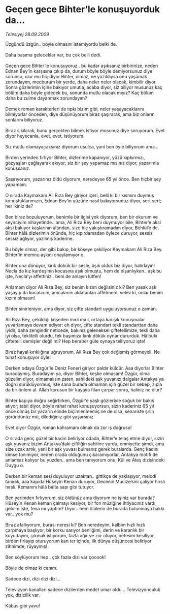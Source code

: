 # Geçen gece Bihter’le konuşuyorduk da...

*Telesiyej 28.09.2009*

<div class="taraf_structure_2col_1zq">
<div class="margen_n">



 <p>Üzgündü üzgün.. böyle olmasını istemiyordu belki de. <br/><br/>Daha başıma gelecekler var, bu çok belli dedi. <br/><br/>Geçen gece Bihter’le konuşuyoruz.. bu kadar aşıksanız birbirinize, neden Ednan Bey’in karşısına çıkıp da, durum böyle böyle demiyorsunuz diye sorunca, olur mu hiç diyor Bihter, olmaz, ne yazıldıysa onu yaşamak zorundayım, mecburum bir yerde, daha neler neler olacak, kimbilir diyor. Sonra gözlerimin içine bakıyor umutla, acaba diyor, siz biliyor musunuz kaç bölüm daha böyle gidecek bu, sonunda mutlu olacak mıyız? Kaç bölüm daha bu zulme dayanmak zorundayım? <br/><br/>Demek roman karakterleri de tıpkı bizim gibi, neler yaşayacaklarını bilmiyorlar önceden, diye düşünüyorum biraz şaşırarak, ama biz onların sonlarını biliyoruz. <br/><br/>Biraz sıkılarak, bunu gerçekten bilmek istiyor musunuz diye soruyorum. Evet diyor heyecanla, evet, evet, istiyorum. <br/><br/>Siz mutlu olamayacaksınız diyorum usulca, yani ben öyle biliyorum ama... <br/><br/>Birden yerinden fırlıyor Bihter, dizlerime kapanıyor, yüzü kıpkırmızı, gözyaşları çağlayarak akıyor; siz bir şey yapamaz mısınız diyor, yazarımla konuşsanız. <br/><br/>Şaşırıyorum, yazarınız öldü diyorum, neredeyse 65 yıl önce. Ben hiçbir şey yapamam. <br/><br/>O sırada Kaymakam Ali Rıza Bey giriyor içeri, belli ki bir kısmını duymuş konuştuklarımızın, Ednan Bey’in yüzüne nasıl bakıyorsunuz diyor, sert sert; her ikiniz de? <br/><br/>Ben biraz bozuluyorum, benimle bir ilgisi yok diyorum, ben bir okurum ve seyirciyim nihayetinde.. ama, Ali Rıza Bey beni duymuyor bile, Bihter’e aksi aksi bakıyor kaşlarının altından, size hiç yakıştıramadım diyor, Behlül’e de. Bihter hâlâ dizlerimin önünde, hiç kıpırdamadan öylece duruyor, sessiz sessiz ağlıyor, yazılmış kaderine. <br/><br/>Bu böyle olmaz, der gibi bakıp, bir köşeye çekiliyor Kaymakam Ali Rıza Bey. Bihter’in memnu aşkını onaylamıyor o. <br/><br/>Bihter ona dönüyor, kırık dökük bir sesle, âşık olduk biz diyor, hatırlayın! Necla da kız kardeşinin kocasına aşık olmuştu, hem de nişanlıyken.. aşk bu işte, Necla’yı affettiniz.. beni de anlayın lütfen! <br/><br/>Anlamam diyor Ali Rıza Bey, siz benim kızım değilsiniz ki? Ben yasak aşk yaşayıp da kocalarını, amcalarını aldatanları affetmem, velev ki, onlar benim kızım olmasın! <br/><br/>Bihter sinirleniyor, ama diyor, siz çifte standart uyguluyorsunuz o zaman. <br/><br/>Ali Rıza Bey, çekildiği köşeden mırıl mırıl, ortaya karışık konuşmalar yuvarlamaya devam ediyor: eh diyor, çifte standart tekli standarttan daha iyidir, daha zengindir neticede, bakınız geleneksel çiftetellimize, tekli daha iyi olsa, teklitelli olurdu, tek başımıza kırık dökük oynar dururduk. Hâlbuki çiftetelli demişler değil mi? Hep beraber güle oynaya telliyoruz işte! <br/><br/>Biraz hayal kırıklığına uğruyorum, Ali Rıza Bey çok değişmiş görmeyeli. Ne tuhaf konuşuyor öyle! <br/><br/>Derken odaya Özgür’le Deniz Feneri giriyor paldır küldür. Aaa diyorlar Bihter buradaymış. Buradayım ya, diyor Bihter, keşke olmasam! Özgür, olma güzelim diyor, olmamalısın zaten, sahildeki aşk yuvanızı dalgalar Antakya’ya doğru sürüklüyormuş, işte sana burada olmaman için güzel bir sebep, zıpla da bir önlem al. Allah korusun bir kayaya filan çarpar sonra, haliniz ne olur? <br/><br/>Bihter kapıya doğru seğirtirken, Özgür’e yaşlı gözleriyle soğuk bir bakış atıyor; tabii diyor, böyle rahat rahat konuşuyorsun, sizin kaderiniz 65 yıl önce ölmüş bir yazarın elinde biçimlenmemiş ne de olsa, senariste şirin göründünüz mü, dilediğiniz gibi yaşarsınız. <br/><br/>Evet diyor Özgür, roman kahramanı olmak da zor iş doğrusu! <br/><br/>O sırada genç güzel bir kadın beliriyor odada, Bihter’e telaş etme diyor, sizin aşk yuvanız bizim Antakya’daki çiftliğin sahiline vurdu, emniyette şimdi, ama size uzak artık, yeni bir aşk yuvası bulmanız gerek buralarda. Genç kadını kimse tanımıyor, neden orada olduğunu çıkaramıyorlar, Antakya motifi de anlamsız kalıyor bu yüzden.. ama ben tanıyorum onu; Kül ve Ateş dizisindeki Duygu o. <br/><br/>Derken bir keman sesi duyuluyor uzaktan.. gittikçe de yaklaşıyor, melodi tanıdık, aaa kapıda Hüseyin Kenan duruyor, Gecenin Mucize’sini çalıyor hırslı hırslı. Kemanını hâlâ balta sapı gibi tutuyor. <br/><br/>Ben yerimden fırlıyorum, siz öldünüz ama diyorum ne işiniz var burada? Hüseyin Kenan keman çalmayı kesiyor, bir fon müziğine ihtiyacınız vardı, geldim işte, fena mı yaptım? Diyor.. hem ölülerin de burada bulunmaya hakkı var.. yok mu? <br/><br/>Biraz afallıyorum, burası neresi ki? Ben neredeyim, kalbim hızlı hızlı çarpmaya başlıyor, bir korku sarıyor benliğimi, derin ve karanlık bir kuyudayım, çıkmak istiyorum, fazla ağır ve zor oluyor, nefesim kesiliyor, birden fırlayıp oturuyorum kan ter içinde, ilk dünya düşüncesi beliriyor zihnimde; rüyaymış! <br/><br/>Ben söylüyorum hep.. çok fazla dizi var çooook! <br/><br/>Böyle de olmaz ki canım. <br/><br/>Sadece dizi, dizi dizi dizi... <br/><br/>Televizyon kanalları sadece dizilerden medet umar oldu... Televizyonculuk yok, dizicilik var. <br/><br/>Kâbus gibi yavu! </p>
<br/>
<br/>
<br/>



<br/>


<div id="taraf_not">
</div>

</div>


</div>
